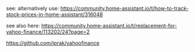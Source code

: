 see:
alternatively use: https://community.home-assistant.io/t/how-to-track-stock-prices-in-home-assistant/316048

see also here: https://community.home-assistant.io/t/replacement-for-yahoo-finance/113202/24?page=2

https://github.com/iprak/yahoofinance
